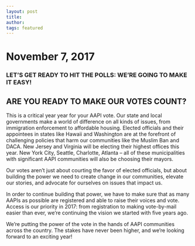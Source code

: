 ```yaml
---
layout: post
title: 
author: 
tags: featured
---
```


# November 7, 2017

### LET’S GET READY TO HIT THE POLLS: WE’RE GOING TO MAKE IT EASY!

## ARE YOU READY TO MAKE OUR VOTES COUNT?

This is a critical year year for your AAPI vote. Our state and local governments make a world of difference on all kinds of issues, from immigration enforcement to affordable housing. Elected officials and their appointees in states like Hawaii and Washington are at the forefront of challenging policies that harm our communities like the Muslim Ban and DACA. New Jersey and Virginia will be electing their highest offices this year. New York City, Seattle, Charlotte, Atlanta – all of these municipalities with significant AAPI communities will also be choosing their mayors.

Our votes aren’t just about courting the favor of elected officials, but about building the power we need to create change in our communities, elevate our stories, and advocate for ourselves on issues that impact us.

In order to continue building that power, we have to make sure that as many AAPIs as possible are registered and able to raise their voices and vote. Access is our priority in 2017: from registration to making vote-by-mail easier than ever, we’re continuing the vision we started with five years ago.

We’re putting the power of the vote in the hands of AAPI communities across the country. The stakes have never been higher, and we’re looking forward to an exciting year!
